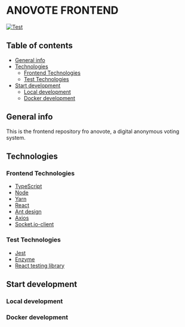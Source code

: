 # ANOVOTE FRONTEND

[![Test](https://github.com/anovote/frontend/workflows/node.js-ci/badge.svg)](https://github.com/anovote/frontend/actions)

## Table of contents
- [General info](#general-info)
- [Technologies](#technologies)
    - [Frontend Technologies](#frontend-technologies)
    - [Test Technologies](#test-technologies)
- [Start development](#start-development)
    - [Local development](#local-development)
    - [Docker development](#docker-development)
## General info
This is the frontend repository fro anovote, a digital anonymous voting system.
## Technologies

### Frontend Technologies
- [TypeScript](https://www.typescriptlang.org/)
- [Node](https://nodejs.org/en/)
- [Yarn](https://yarnpkg.com/)
- [React](https://reactjs.org/)
- [Ant design](https://ant.design/)
- [Axios](https://github.com/axios/axios)
- [Socket.io-client](https://socket.io/docs/v3/client-api/index.html)

### Test Technologies
- [Jest](https://jestjs.io/)
- [Enzyme](https://enzymejs.github.io/enzyme/)
- [React testing library](https://testing-library.com/docs/react-testing-library/intro/)
## Start development

### Local development

### Docker development